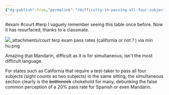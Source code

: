 ```yaml
---
{"dg-publish":true,"permalink":"/difficulty-in-passing-all-four-subjects-70-in-the-same-sitting-in-state-court-interpreter-s-oral-exams-by-language/","noteIcon":"2"}
---
```


#exam 
#court 
#terp 
I vaguely remember seeing this table once before. Now it has resurfaced, thanks to a classmate.

![_attachments/court terp exam pass rates (california or not？) via min hu.png](/img/user/_attachments/court%20terp%20exam%20pass%20rates%20(california%20or%20not%EF%BC%9F)%20via%20min%20hu.png)

Amazing that Mandarin, difficult as it is for simultaneous, isn't the most difficult language.

For states such as California that require a test-taker to pass all four subjects (sight counts as two subjects) in the same sitting, the simultaneous section clearly is the ~~bottleneck~~ chokehold for many, debunking the false common perception of a 20% pass rate for Spanish or even Mandarin.
